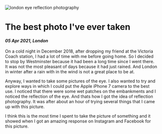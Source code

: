 <img class='img img--left img--grow' src='/posts/photos/london-eye.jpg' alt='london eye reflection photography' title='london eye reflection' loading='lazy' />

# The best photo I've ever taken

#### *05 Apr 2021, London*

<p />

On a cold night in December 2018, after dropping my friend at the Victoria Coach station, I had a lot of time with me before going home. So I decided to stop by Westminster because it had been a long time since I went there. It was not the most pleasant of days because it had just rained. And London in winter after a rain with in the wind is not a great place to be at.

Anyway, I wanted to take some pictures of the eye. I also wanted to try and explore ways in which I could put the Apple iPhone 7 camera to the best use. I noticed that there were some wet patches on the embankments and I noticed the reflection of the eye. And thats how I got the idea of reflection photography. It was after about an hour of trying several things that I came up with this picture.

I think this is the most time I spent to take the picture of something and it showed when I got an amazing response on Instagram and Facebook for this picture.


